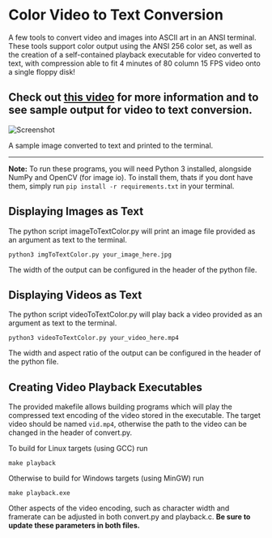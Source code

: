 # Color Video to Text Conversion

A few tools to convert video and images into ASCII art in an ANSI terminal. These tools support color output using the ANSI 256 color set, as well as the creation of a self-contained playback executable for video converted to text, with compression able to fit 4 minutes of 80 column 15 FPS video onto a single floppy disk!

 ## Check out [this video](https://www.youtube.com/watch?v=uGoR3ZYZqjc) for more information and to see sample output for video to text conversion.

![Screenshot](screenshot.png)

A sample image converted to text and printed to the terminal.

---

**Note:** To run these programs, you will need Python 3 installed, alongside NumPy and OpenCV (for image io).
To install them, thats if you dont have them, simply run `pip install -r requirements.txt` in your terminal.

## Displaying Images as Text
The python script imageToTextColor.py will print an image file provided as an argument as text to the terminal.

`python3 imgToTextColor.py your_image_here.jpg`

The width of the output can be configured in the header of the python file.

## Displaying Videos as Text
The python script videoToTextColor.py will play back a video provided as an argument as text to the terminal.

`python3 videoToTextColor.py your_video_here.mp4`

The width and aspect ratio of the output can be configured in the header of the python file.


## Creating Video Playback Executables
The provided makefile allows building programs which will play the compressed text encoding of the video stored in the executable. The target video should be named `vid.mp4`, otherwise the path to the video can be changed in the header of convert.py.

To build for Linux targets (using GCC) run 

`make playback`

Otherwise to build for Windows targets (using MinGW) run 

`make playback.exe`

Other aspects of the video encoding, such as character width and framerate can be adjusted in both convert.py and playback.c. **Be sure to update these parameters in both files.**
